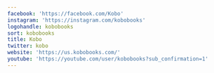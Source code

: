 ```yaml
---
facebook: 'https://facebook.com/Kobo'
instagram: 'https://instagram.com/kobobooks'
logohandle: kobobooks
sort: kobobooks
title: Kobo
twitter: kobo
website: 'https://us.kobobooks.com/'
youtube: 'https://youtube.com/user/kobobooks?sub_confirmation=1'
---
```

